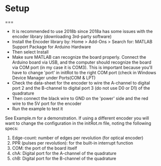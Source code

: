 # Setup
===
* It is recommended to use 2018b since 2018a has some issues with the encoder
library (downloading 3rd-party software)
* Install the Encoder library by: Home > Add-Ons > Search for:
MATLAB Support Package for Arduino Hardware
* Then select Install
* Make sure MATLAB can recognize the board properly. Connect the Arduino board
via USB, and the computer should recognize the board via COM port (in my case
it is COM3). This is important because you'll have to change 'port' in initRot
to the right COM port (check in Windows Device Manager under Ports(COM & LPT)
* Check the data-sheet for the encoder to wire the A-channel to digital port 2
and the B-channel to digital port 3 (do not use D0 or D1) of the quadrature
* Then connect the black wire to GND on the 'power' side and the red wire to the
5V port for the encoder
* Run the example to test it

See Example.m for a demonstration. If using a different encoder you will want to
change the configuration in the initRot.m file, noting the following specs:

1. Edge-count: number of edges per revolution (for optical encoder)
2. PPR (pulses per revolution): for the built-in interrupt function
3. COM: the port of the board itself
4. chA: Digital port for the A-channel of the quadrature
5. chB: Digital port for the B-channel of the quadrature
